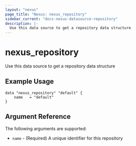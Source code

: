 ```yaml
---
layout: "nexus"
page_title: "Nexus: nexus_repository"
sidebar_current: "docs-nexus-datasource-repository"
description: |-
  Use this data source to get a repository data structure
---
```


# nexus_repository

Use this data source to get a repository data structure

## Example Usage

```hcl
data "nexus_repository" "default" {
	name   = "default"
}
```

## Argument Reference

The following arguments are supported:

* `name` - (Required) A unique identifier for this repository


